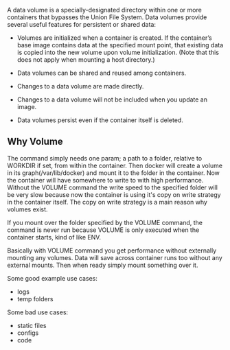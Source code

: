 A data volume is a specially-designated directory within one or more containers that bypasses the Union File System. Data volumes provide several useful features for persistent or shared data:

* Volumes are initialized when a container is created. If the container’s base image contains data at the specified mount point,
that existing data is copied into the new volume upon volume
initialization. (Note that this does not apply when mounting a host
directory.)
* Data volumes can be shared and reused among containers.

* Changes to a data volume are made directly.

* Changes to a data volume will not be included when you update an image.

* Data volumes persist even if the container itself is deleted.

## Why Volume ## 
The command simply needs one param; a path to a folder, relative to WORKDIR if set, from within the container. Then docker will create a volume in its graph(/var/lib/docker) and mount it to the folder in the container. Now the container will have somewhere to write to with high performance. Without the VOLUME command the write speed to the specified folder will be very slow because now the container is using it's copy on write strategy in the container itself. The copy on write strategy is a main reason why volumes exist.

If you mount over the folder specified by the VOLUME command, the command is never run because VOLUME is only executed when the container starts, kind of like ENV.

Basically with VOLUME command you get performance without externally mounting any volumes. Data will save across container runs too without any external mounts. Then when ready simply mount something over it.

Some good example use cases:
- logs
- temp folders

Some bad use cases:
- static files
- configs
- code
